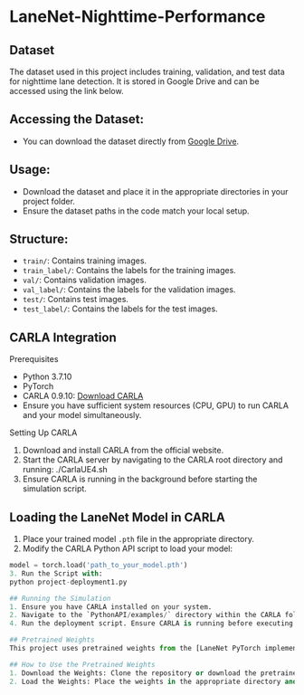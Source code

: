 # LaneNet-Nighttime-Performance

## Dataset
The dataset used in this project includes training, validation, and test data for nighttime lane detection. It is stored in Google Drive and can be accessed using the link below.

## Accessing the Dataset:
- You can download the dataset directly from [Google Drive](https://drive.google.com/drive/folders/11rHYcyQ0ZAZlAGV92FGSUXgOj3Mojnf1?usp=sharing).

## Usage:
- Download the dataset and place it in the appropriate directories in your project folder.
- Ensure the dataset paths in the code match your local setup.

## Structure:
- `train/`: Contains training images.
- `train_label/`: Contains the labels for the training images.
- `val/`: Contains validation images.
- `val_label/`: Contains the labels for the validation images.
- `test/`: Contains test images.
- `test_label/`: Contains the labels for the test images.

## CARLA Integration
Prerequisites
- Python 3.7.10
- PyTorch
- CARLA 0.9.10: [Download CARLA](https://carla.org/)
- Ensure you have sufficient system resources (CPU, GPU) to run CARLA and your model simultaneously.

Setting Up CARLA
1. Download and install CARLA from the official website.
2. Start the CARLA server by navigating to the CARLA root directory and running:
 ./CarlaUE4.sh
3. Ensure CARLA is running in the background before starting the simulation script.

## Loading the LaneNet Model in CARLA
1. Place your trained model `.pth` file in the appropriate directory.
2. Modify the CARLA Python API script to load your model:
```python
model = torch.load('path_to_your_model.pth')
3. Run the Script with:
python project-deployment1.py

## Running the Simulation
1. Ensure you have CARLA installed on your system.
2. Navigate to the `PythonAPI/examples/` directory within the CARLA folder. 3. Place the Deployment script; 'project-deployment1.py' into this directory.
4. Run the deployment script. Ensure CARLA is running before executing the Script

## Pretrained Weights
This project uses pretrained weights from the [LaneNet PyTorch implementation](https://github.com/IrohXu/lanenet-lane-detection-pytorch.git) by IrohXu. These weights were used as the starting point for fine-tuning the model to improve performance under nighttime driving conditions.

## How to Use the Pretrained Weights
1. Download the Weights: Clone the repository or download the pretrained weights from [here](https://github.com/IrohXu/lanenet-lane-detection-pytorch.git).
2. Load the Weights: Place the weights in the appropriate directory and specify the path in your configuration file or code.
